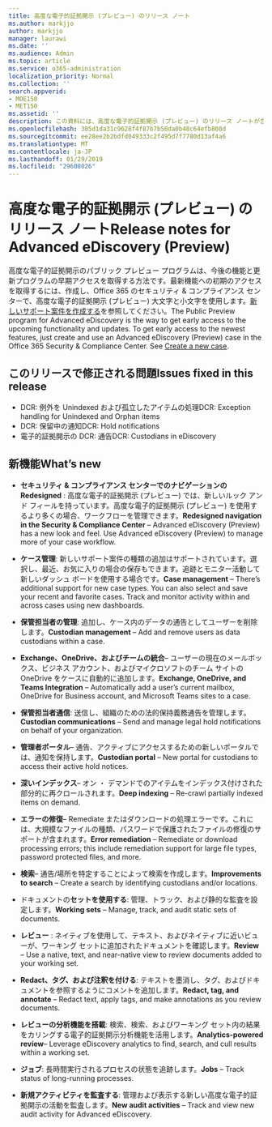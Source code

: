 ```yaml
---
title: 高度な電子的証拠開示 (プレビュー) のリリース ノート
ms.author: markjjo
author: markjjo
manager: laurawi
ms.date: ''
ms.audience: Admin
ms.topic: article
ms.service: o365-administration
localization_priority: Normal
ms.collection: ''
search.appverid:
- MOE150
- MET150
ms.assetid: ''
description: この資料には、高度な電子的証拠開示 (プレビュー) のリリース ノートが含まれています。
ms.openlocfilehash: 305d1da31c9628f4f87b7b50da0b48c64efb808d
ms.sourcegitcommit: ee28ee2b2bdfd049333c2f495d7f7780d13af4a6
ms.translationtype: MT
ms.contentlocale: ja-JP
ms.lasthandoff: 01/29/2019
ms.locfileid: "29608026"
---
```

# <a name="release-notes-for-advanced-ediscovery-preview"></a><span data-ttu-id="717fe-103">高度な電子的証拠開示 (プレビュー) のリリース ノート</span><span class="sxs-lookup"><span data-stu-id="717fe-103">Release notes for Advanced eDiscovery (Preview)</span></span>

<span data-ttu-id="717fe-p101">高度な電子的証拠開示のパブリック プレビュー プログラムは、今後の機能と更新プログラムの早期アクセスを取得する方法です。最新機能への初期のアクセスを取得するには、作成し、Office 365 のセキュリティ & コンプライアンス センターで、高度な電子的証拠開示 (プレビュー) 大文字と小文字を使用します。[新しいサポート案件を作成する](create-new-ediscovery-case.md)を参照してください。</span><span class="sxs-lookup"><span data-stu-id="717fe-p101">The Public Preview program for Advanced eDiscovery is the way to get early access to the upcoming functionality and updates. To get early access to the newest features, just create and use an Advanced eDiscovery (Preview) case in the Office 365 Security & Compliance Center. See [Create a new case](create-new-ediscovery-case.md).</span></span>

## <a name="issues-fixed-in-this-release"></a><span data-ttu-id="717fe-107">このリリースで修正される問題</span><span class="sxs-lookup"><span data-stu-id="717fe-107">Issues fixed in this release</span></span>

- <span data-ttu-id="717fe-108">DCR: 例外を Unindexed および孤立したアイテムの処理</span><span class="sxs-lookup"><span data-stu-id="717fe-108">DCR: Exception handling for Unindexed and Orphan items</span></span>
- <span data-ttu-id="717fe-109">DCR: 保留中の通知</span><span class="sxs-lookup"><span data-stu-id="717fe-109">DCR: Hold notifications</span></span>
- <span data-ttu-id="717fe-110">電子的証拠開示の DCR: 通告</span><span class="sxs-lookup"><span data-stu-id="717fe-110">DCR: Custodians in eDiscovery</span></span>

## <a name="whats-new"></a><span data-ttu-id="717fe-111">新機能</span><span class="sxs-lookup"><span data-stu-id="717fe-111">What’s new</span></span>

- <span data-ttu-id="717fe-p102">**セキュリティ & コンプライアンス センターでのナビゲーションの Redesigned** : 高度な電子的証拠開示 (プレビュー) では、新しいルック アンド フィールを持っています。高度な電子的証拠開示 (プレビュー) を使用するより多くの場合、ワークフローを管理できます。</span><span class="sxs-lookup"><span data-stu-id="717fe-p102">**Redesigned navigation in the Security & Compliance Center** – Advanced eDiscovery (Preview) has a new look and feel. Use Advanced eDiscovery (Preview) to manage more of your case workflow.</span></span>

- <span data-ttu-id="717fe-p103">**ケース管理**: 新しいサポート案件の種類の追加はサポートされています。選択し、最近、お気に入りの場合の保存もできます。追跡とモニター活動して新しいダッシュ ボードを使用する場合です。</span><span class="sxs-lookup"><span data-stu-id="717fe-p103">**Case management** – There’s additional support for new case types. You can also select and save your recent and favorite cases. Track and monitor activity within and across cases using new dashboards.</span></span>

- <span data-ttu-id="717fe-117">**保管担当者の管理**: 追加し、ケース内のデータの通告としてユーザーを削除します。</span><span class="sxs-lookup"><span data-stu-id="717fe-117">**Custodian management** – Add and remove users as data custodians within a case.</span></span>

- <span data-ttu-id="717fe-118">**Exchange、OneDrive、およびチームの統合**– ユーザーの現在のメールボックス、ビジネス アカウント、およびマイクロソフトのチーム サイトの OneDrive をケースに自動的に追加します。</span><span class="sxs-lookup"><span data-stu-id="717fe-118">**Exchange, OneDrive, and Teams Integration** – Automatically add a user’s current mailbox, OneDrive for Business account, and Microsoft Teams sites to a case.</span></span> 

- <span data-ttu-id="717fe-119">**保管担当者通信**: 送信し、組織のための法的保持義務通告を管理します。</span><span class="sxs-lookup"><span data-stu-id="717fe-119">**Custodian communications** – Send and manage legal hold notifications on behalf of your organization.</span></span>

- <span data-ttu-id="717fe-120">**管理者ポータル**– 通告、アクティブにアクセスするための新しいポータルでは、通知を保持します。</span><span class="sxs-lookup"><span data-stu-id="717fe-120">**Custodian portal** – New portal for custodians to access their active hold notices.</span></span>

- <span data-ttu-id="717fe-121">**深いインデックス**– オン ・ デマンドでのアイテムをインデックス付けされた部分的に再クロールされます。</span><span class="sxs-lookup"><span data-stu-id="717fe-121">**Deep indexing** – Re-crawl partially indexed items on demand.</span></span>

- <span data-ttu-id="717fe-122">**エラーの修復**– Remediate またはダウンロードの処理エラーです。これには、大規模なファイルの種類、パスワードで保護されたファイルの修復のサポートが含まれます。</span><span class="sxs-lookup"><span data-stu-id="717fe-122">**Error remediation** – Remediate or download processing errors; this include remediation support for large file types, password protected files, and more.</span></span> 

- <span data-ttu-id="717fe-123">**検索**– 通告/場所を特定することによって検索を作成します。</span><span class="sxs-lookup"><span data-stu-id="717fe-123">**Improvements to search** – Create a search by identifying custodians and/or locations.</span></span>

- <span data-ttu-id="717fe-124">ドキュメントの**セットを使用する**: 管理、トラック、および静的な監査を設定します。</span><span class="sxs-lookup"><span data-stu-id="717fe-124">**Working sets** – Manage, track, and audit static sets of documents.</span></span>

- <span data-ttu-id="717fe-125">**レビュー** : ネイティブを使用して、テキスト、およびネイティブに近いビューが、ワーキング セットに追加されたドキュメントを確認します。</span><span class="sxs-lookup"><span data-stu-id="717fe-125">**Review** – Use a native, text, and near-native view to review documents added to your working set.</span></span>

- <span data-ttu-id="717fe-126">**Redact、タグ、および注釈を付ける**: テキストを墨消し、タグ、およびドキュメントを参照するようにコメントを追加します。</span><span class="sxs-lookup"><span data-stu-id="717fe-126">**Redact, tag, and annotate** – Redact text, apply tags, and make annotations as you review documents.</span></span>
  
- <span data-ttu-id="717fe-127">**レビューの分析機能を搭載**: 検索、検索、およびワーキング セット内の結果をカリングする電子的証拠開示分析機能を活用します。</span><span class="sxs-lookup"><span data-stu-id="717fe-127">**Analytics-powered review**– Leverage eDiscovery analytics to find, search, and cull results within a working set.</span></span>

- <span data-ttu-id="717fe-128">**ジョブ**: 長時間実行されるプロセスの状態を追跡します。</span><span class="sxs-lookup"><span data-stu-id="717fe-128">**Jobs** – Track status of long-running processes.</span></span>

- <span data-ttu-id="717fe-129">**新規アクティビティを監査する**: 管理および表示する新しい高度な電子的証拠開示の活動を監査します。</span><span class="sxs-lookup"><span data-stu-id="717fe-129">**New audit activities** – Track and view new audit activity for Advanced eDiscovery.</span></span>
